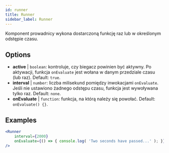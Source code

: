 ```yaml
---
id: runner 
title: Runner
sidebar_label: Runner
---
```


Komponent prowadnicy wykona dostarczoną funkcję raz lub w określonym odstępie czasu.

## Options

* __active__ | `boolean`: kontroluje, czy biegacz powinien być aktywny. Po aktywacji, funkcja `onEvaluate` jest wołana w danym przedziale czasu (lub raz). Default: `true`.
* __interval__ | `number`: liczba milisekund pomiędzy inwokacjami `onEvaluate`. Jeśli nie ustawiono żadnego odstępu czasu, funkcja jest wywoływana tylko raz. Default: `none`.
* __onEvaluate__ | `function`: funkcja, na którą należy się powołać. Default: `onEvaluate() {}`.


## Examples

```jsx live
<Runner
    interval={2000}
    onEvaluate={() => { console.log( 'Two seconds have passed...' ); }}
/>
```



